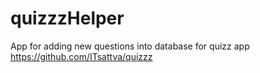 # quizzzHelper
App for adding new questions into database for quizz app
https://github.com/ITsattva/quizzz
